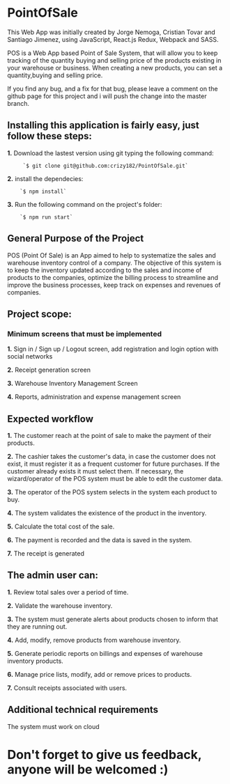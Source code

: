 # PointOfSale
This Web App was initially created by Jorge Nemoga, Cristian Tovar and Santiago Jimenez, using JavaScript, React.js Redux, Webpack and SASS.

POS is a Web App based Point of Sale System, that will allow you to keep tracking of the quantity buying and selling price of the products existing in your warehouse or business. When creating a new products, you can set a quantity,buying and selling price.

If you find any bug, and a fix for that bug, please leave a comment on the github page for this project and i will push the change into the master branch.

## Installing this application is fairly easy, just follow these steps:
  **1.** Download the lastest version using git typing the following command:

         `$ git clone git@github.com:crizy182/PointOfSale.git`

  **2.** install the dependecies:

        `$ npm install`
        
  **3.** Run the following command on the project's folder:
  
        `$ npm run start`


## General Purpose of the Project
POS (Point Of Sale) is an App aimed to help to systematize the sales and warehouse inventory control of a company.
The objective of this system is to keep the inventory updated according to the sales and income of products to the companies, optimize the billing process to streamline and improve the business processes, keep track on expenses and revenues of companies.

## Project scope:
### Minimum screens that must be implemented
  **1.** Sign in / Sign up / Logout screen, add registration and login option with social networks

  **2.** Receipt generation screen

  **3.** Warehouse Inventory Management Screen

  **4.** Reports, administration and expense management screen

## Expected workflow
  **1.** The customer reach at the point of sale to make the payment of their products.

  **2.** The cashier takes the customer's data, in case the customer does not exist, it must register it as a frequent                customer for future purchases.
         If the customer already exists it must select them.
         If necessary, the  wizard/operator of the POS system must be able to edit the customer data.

  **3.** The operator of the POS system selects in the system each product to buy.

  **4.** The system validates the existence of the product in the inventory.

  **5.** Calculate the total cost of the sale.

  **6.** The payment is recorded and the data is saved in the system.

  **7.** The receipt is generated

## The admin user can:

  **1.** Review total sales over a period of time.

  **2.** Validate the warehouse inventory.

  **3.** The system must generate alerts about products chosen to inform that they are running out.

  **4.** Add, modify, remove products from warehouse inventory.

  **5.** Generate periodic reports on billings and expenses of warehouse inventory products.

  **6.** Manage price lists, modify, add or remove prices to products.

  **7.** Consult receipts associated with users.

## Additional technical requirements
The system must work on cloud

# Don't forget to give us feedback, anyone will be welcomed :)
